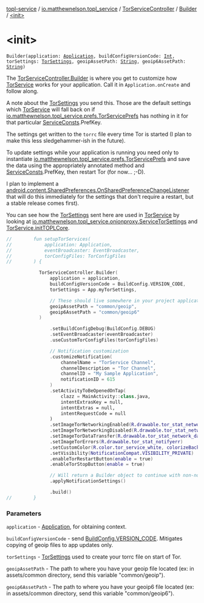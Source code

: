 [topl-service](../../../index.md) / [io.matthewnelson.topl_service](../../index.md) / [TorServiceController](../index.md) / [Builder](index.md) / [&lt;init&gt;](./-init-.md)

# &lt;init&gt;

`Builder(application: `[`Application`](https://developer.android.com/reference/android/app/Application.html)`, buildConfigVersionCode: `[`Int`](https://kotlinlang.org/api/latest/jvm/stdlib/kotlin/-int/index.html)`, torSettings: `[`TorSettings`](http://FIX_DOKKA_LINKS/topl-core-base/io.matthewnelson.topl_core_base/-tor-settings/index.md)`, geoipAssetPath: `[`String`](https://kotlinlang.org/api/latest/jvm/stdlib/kotlin/-string/index.html)`, geoip6AssetPath: `[`String`](https://kotlinlang.org/api/latest/jvm/stdlib/kotlin/-string/index.html)`)`

The [TorServiceController.Builder](index.md) is where you get to customize how [TorService](#) works
for your application. Call it in `Application.onCreate` and follow along.

A note about the [TorSettings](http://FIX_DOKKA_LINKS/topl-core-base/io.matthewnelson.topl_core_base/-tor-settings/index.md) you send this. Those are the default settings which
[TorService](#) will fall back on if [io.matthewnelson.topl_service.prefs.TorServicePrefs](../../../io.matthewnelson.topl_service.prefs/-tor-service-prefs/index.md)
has nothing in it for that particular [ServiceConsts](../../../io.matthewnelson.topl_service.util/-service-consts/index.md).PrefKey.

The settings get written to the `torrc` file every time Tor is started (I plan to make
this less sledgehammer-ish in the future).

To update settings while your application is running you need only to instantiate
[io.matthewnelson.topl_service.prefs.TorServicePrefs](../../../io.matthewnelson.topl_service.prefs/-tor-service-prefs/index.md) and save the data using the
appropriately annotated method and [ServiceConsts](../../../io.matthewnelson.topl_service.util/-service-consts/index.md).PrefKey, then
restart Tor (for now... ;-D).

I plan to implement a
[android.content.SharedPreferences.OnSharedPreferenceChangeListener](https://developer.android.com/reference/android/content/SharedPreferences/OnSharedPreferenceChangeListener.html) that will do this
immediately for the settings that don't require a restart, but a stable release comes first).

You can see how the [TorSettings](http://FIX_DOKKA_LINKS/topl-core-base/io.matthewnelson.topl_core_base/-tor-settings/index.md) sent here are used in [TorService](#) by looking at
[io.matthewnelson.topl_service.onionproxy.ServiceTorSettings](#) and
[TorService.initTOPLCore](#).

``` kotlin
//        fun setupTorServices(
//            application: Application,
//            eventBroadcaster: EventBroadcaster,
//            torConfigFiles: TorConfigFiles
//        ) {

            TorServiceController.Builder(
                application = application,
                buildConfigVersionCode = BuildConfig.VERSION_CODE,
                torSettings = App.myTorSettings,

                // These should live somewhere in your project application's assets directory
                geoipAssetPath = "common/geoip",
                geoip6AssetPath = "common/geoip6"
            )

                .setBuildConfigDebug(BuildConfig.DEBUG)
                .setEventBroadcaster(eventBroadcaster)
                .useCustomTorConfigFiles(torConfigFiles)

                // Notification customization
                .customizeNotification(
                    channelName = "TorService Channel",
                    channelDescription = "Tor Channel",
                    channelID = "My Sample Application",
                    notificationID = 615
                )
                .setActivityToBeOpenedOnTap(
                    clazz = MainActivity::class.java,
                    intentExtrasKey = null,
                    intentExtras = null,
                    intentRequestCode = null
                )
                .setImageTorNetworkingEnabled(R.drawable.tor_stat_network_enabled)
                .setImageTorNetworkingDisabled(R.drawable.tor_stat_network_disabled)
                .setImageTorDataTransfer(R.drawable.tor_stat_network_dataxfer)
                .setImageTorErrors(R.drawable.tor_stat_notifyerr)
                .setCustomColor(R.color.tor_service_white, colorizeBackground = true)
                .setVisibility(NotificationCompat.VISIBILITY_PRIVATE)
                .enableTorRestartButton(enable = true)
                .enableTorStopButton(enable = true)

                // Will return a Builder object to continue with non-notification related options
                .applyNotificationSettings()

                .build()
//        }
```

### Parameters

`application` - [Application](https://developer.android.com/reference/android/app/Application.html), for obtaining context.

`buildConfigVersionCode` - send [BuildConfig.VERSION_CODE](#). Mitigates copying of geoip
files to app updates only.

`torSettings` - [TorSettings](http://FIX_DOKKA_LINKS/topl-core-base/io.matthewnelson.topl_core_base/-tor-settings/index.md) used to create your torrc file on start of Tor.

`geoipAssetPath` - The path to where you have your geoip file located (ex: in
assets/common directory, send this variable "common/geoip").

`geoip6AssetPath` - The path to where you have your geoip6 file located (ex: in
assets/common directory, send this variable "common/geoip6").